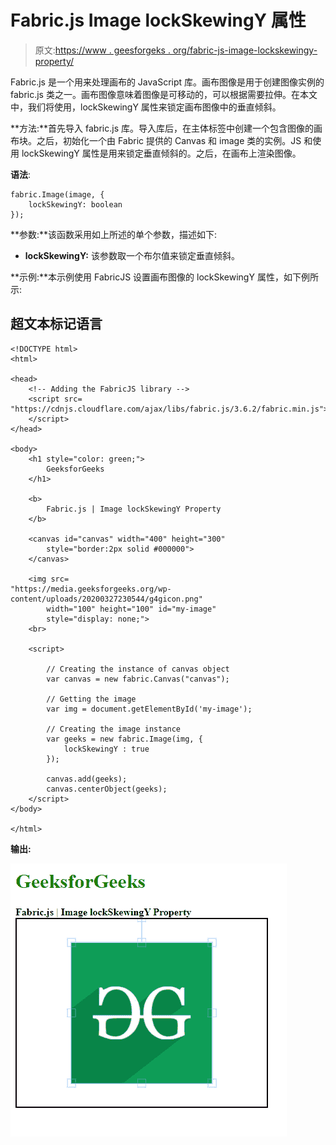 # Fabric.js Image lockSkewingY 属性

> 原文:[https://www . geesforgeks . org/fabric-js-image-lockskewingy-property/](https://www.geeksforgeeks.org/fabric-js-image-lockskewingy-property/)

Fabric.js 是一个用来处理画布的 JavaScript 库。画布图像是用于创建图像实例的 fabric.js 类之一。画布图像意味着图像是可移动的，可以根据需要拉伸。在本文中，我们将使用，lockSkewingY 属性来锁定画布图像中的垂直倾斜。

**方法:**首先导入 fabric.js 库。导入库后，在主体标签中创建一个包含图像的画布块。之后，初始化一个由 Fabric 提供的 Canvas 和 image 类的实例。JS 和使用 lockSkewingY 属性是用来锁定垂直倾斜的。之后，在画布上渲染图像。

**语法**:

```
fabric.Image(image, {
    lockSkewingY: boolean
});
```

**参数:**该函数采用如上所述的单个参数，描述如下:

*   **lockSkewingY:** 该参数取一个布尔值来锁定垂直倾斜。

**示例:**本示例使用 FabricJS 设置画布图像的 lockSkewingY 属性，如下例所示:

## 超文本标记语言

```
<!DOCTYPE html> 
<html> 

<head> 
    <!-- Adding the FabricJS library -->
    <script src= 
"https://cdnjs.cloudflare.com/ajax/libs/fabric.js/3.6.2/fabric.min.js"> 
    </script> 
</head> 

<body> 
    <h1 style="color: green;"> 
        GeeksforGeeks 
    </h1> 

    <b> 
        Fabric.js | Image lockSkewingY Property 
    </b> 

    <canvas id="canvas" width="400" height="300"
        style="border:2px solid #000000"> 
    </canvas> 

    <img src= 
"https://media.geeksforgeeks.org/wp-content/uploads/20200327230544/g4gicon.png"
        width="100" height="100" id="my-image"
        style="display: none;"> 
    <br> 

    <script> 

        // Creating the instance of canvas object 
        var canvas = new fabric.Canvas("canvas"); 

        // Getting the image 
        var img = document.getElementById('my-image'); 

        // Creating the image instance 
        var geeks = new fabric.Image(img, {
            lockSkewingY : true
        }); 

        canvas.add(geeks); 
        canvas.centerObject(geeks); 
    </script> 
</body> 

</html>
```

**输出:**

![](img/a9fd379c75a23d0bb11391c96425f7b8.png)